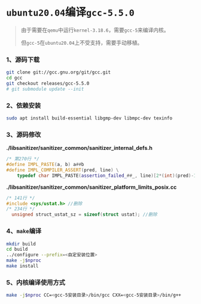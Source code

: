 # `ubuntu20.04`编译`gcc-5.5.0`

> 由于需要在`qemu`中运行`kernel-3.18.6`，需要`gcc-5`来编译内核。
> 
> 但`gcc-5`在`ubuntu20.04`上不受支持，需要手动移植。

### 1、源码下载

```sh
git clone git://gcc.gnu.org/git/gcc.git
cd gcc
git checkout releases/gcc-5.5.0
# git submodule update --init
```

### 2、依赖安装

```sh
sudo apt install build-essential libgmp-dev libmpc-dev texinfo
```

### 3、源码修改

**./libsanitizer/sanitizer_common/sanitizer_internal_defs.h**

```cpp
/* 第270行 */
#define IMPL_PASTE(a, b) a##b
#define IMPL_COMPILER_ASSERT(pred, line) \
    typedef char IMPL_PASTE(assertion_failed_##_, line)[2*(int)(pred)-1 > 0 ? 2*(int)(pred)-1 : 1] //修改
```

**./libsanitizer/sanitizer_common/sanitizer_platform_limits_posix.cc**

```cpp
/* 141行 */
#include <sys/ustat.h> //删除
/* 234行 */
  unsigned struct_ustat_sz = sizeof(struct ustat); //删除
```

### 4、`make`编译

```sh
mkdir build
cd build
../configure --prefix=<自定安装位置>
make -j$nproc
make install
```

### 5、内核编译使用方式

```sh
make -j$nproc CC=<gcc-5安装目录>/bin/gcc CXX=<gcc-5安装目录>/bin/g++
```
